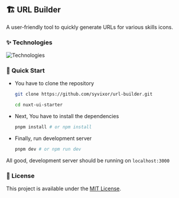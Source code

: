 ## 🏗️ URL Builder

A user-friendly tool to quickly generate URLs for various skills icons.

### ✨ Technologies

![Technologies](https://skills.syvixor.com/api/icons?i=ts,nuxt,vueuse,motion,tailwind)

### 🚀 Quick Start

- You have to clone the repository
  ```bash
  git clone https://github.com/syvixor/url-builder.git

  cd nuxt-ui-starter
  ```

- Next, You have to install the dependencies
  ```bash
  pnpm install # or npm install
  ```

- Finally, run development server

  ```bash
  pnpm dev # or npm run dev
  ```

All good, development server should be running on `localhost:3000`

### 📜 License

This project is available under the [MIT License](LICENSE).